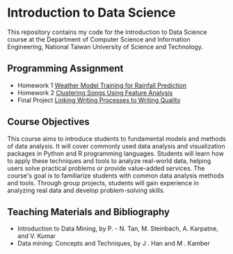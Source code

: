 # Introduction to Data Science
This repository contains my code for the Introduction to Data Science course at the Department of Computer Science and Information Engineering, National Taiwan University of Science and Technology.

## Programming Assignment
- Homework 1 [Weather Model Training for Rainfall Prediction](https://github.com/yxleong/NTUST-assignments/blob/main/CS3047701_IntroductionToDataScience/HW1_WeatherModelTrainingForRainfallPrediction/README.md)
- Homework 2 [Clustering Songs Using Feature Analysis](https://github.com/yxleong/NTUST-assignments/blob/main/CS3047701_IntroductionToDataScience/HW2_ClusteringSongsUsingFeatureAnalysis/README.md)
- Final Project [Linking Writing Processes to Writing Quality](https://github.com/yxleong/NTUST-assignments/tree/main/CS3047701_IntroductionToDataScience/KaggleProject_LinkingWritingProcessesToWritingQuality)

## Course Objectives
This course aims to introduce students to fundamental models and methods of data analysis. It will cover commonly used data analysis and visualization packages in Python and R programming languages. Students will learn how to apply these techniques and tools to analyze real-world data, helping users solve practical problems or provide value-added services. The course's goal is to familiarize students with common data analysis methods and tools. Through group projects, students will gain experience in analyzing real data and develop problem-solving skills.

## Teaching Materials and Bibliography
- Introduction to Data Mining, by P. - N. Tan, M. Steinbach, A. Karpatne, and V. Kumar 
- Data mining: Concepts and Techniques, by J . Han and M . Kamber
